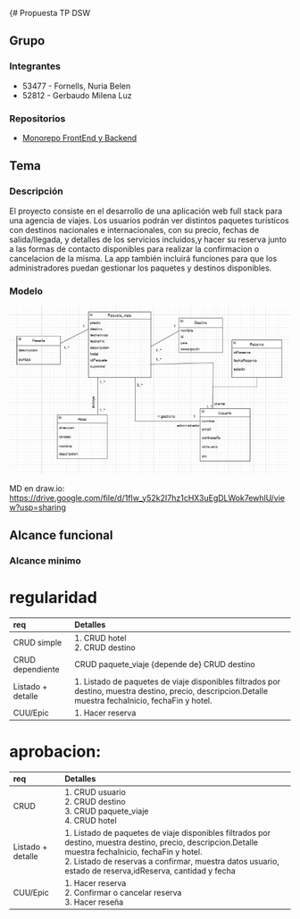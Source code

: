 {# Propuesta TP DSW

## Grupo
### Integrantes
* 53477 - Fornells, Nuria Belen
* 52812 - Gerbaudo Milena Luz


### Repositorios
* [Monorepo FrontEnd y Backend](https://github.com/nuriafornells/monorepoTP.git)



## Tema
### Descripción
El proyecto consiste en el desarrollo de una aplicación web full stack para una agencia de viajes. Los usuarios podrán ver distintos paquetes turísticos con destinos nacionales e internacionales, con su precio, fechas de salida/llegada, y detalles de los servicios incluidos,y hacer su reserva junto a las formas de contacto disponibles para realizar la confirmacion o cancelacion de la misma. La app también incluirá funciones para que los administradores puedan gestionar los paquetes y destinos disponibles. 


### Modelo
![imagen md](assets/mdDsw.jpg)

MD en draw.io: https://drive.google.com/file/d/1fIw_y52k2I7hz1cHX3uEgDLWok7ewhlU/view?usp=sharing

## Alcance funcional
### Alcance minimo
# regularidad
| req | Detalles |
|:-|:-|
|CRUD simple| 1. CRUD hotel <br> 2. CRUD destino|
|CRUD dependiente|CRUD paquete_viaje {depende de} CRUD destino|
|Listado + detalle| 1. Listado de paquetes de viaje disponibles filtrados por destino, muestra destino, precio, descripcion.Detalle muestra fechaInicio, fechaFin y hotel.|
|CUU/Epic|1. Hacer reserva|

# aprobacion:
| req | Detalles |
|:-|:-|
|CRUD |1. CRUD usuario <br> 2. CRUD destino <br> 3. CRUD paquete_viaje <br> 4. CRUD hotel|
|Listado + detalle| 1. Listado de paquetes de viaje disponibles filtrados por destino, muestra destino, precio, descripcion.Detalle muestra fechaInicio, fechaFin y hotel. <br> 2. Listado de reservas a confirmar, muestra datos usuario, estado de reserva,idReserva, cantidad y fecha|
|CUU/Epic| 1. Hacer reserva <br> 2. Confirmar o cancelar reserva <br> 3. Hacer reseña|




